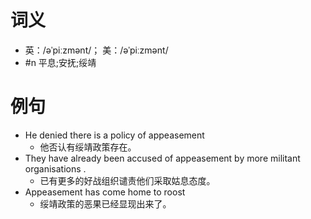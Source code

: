 # 词义
- 英：/əˈpiːzmənt/； 美：/əˈpiːzmənt/
- #n 平息;安抚;绥靖
# 例句
- He denied there is a policy of appeasement
	- 他否认有绥靖政策存在。
- They have already been accused of appeasement by more militant organisations .
	- 已有更多的好战组织谴责他们采取姑息态度。
- Appeasement has come home to roost
	- 绥靖政策的恶果已经显现出来了。
